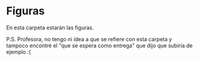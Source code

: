 # Figuras

En esta carpeta estarán las figuras.


P.S. Profesora, no tengo ni idea a que se refiere con esta carpeta y tampoco encontré el "que se espera como entrega" que dijo que subiría de ejemplo :(